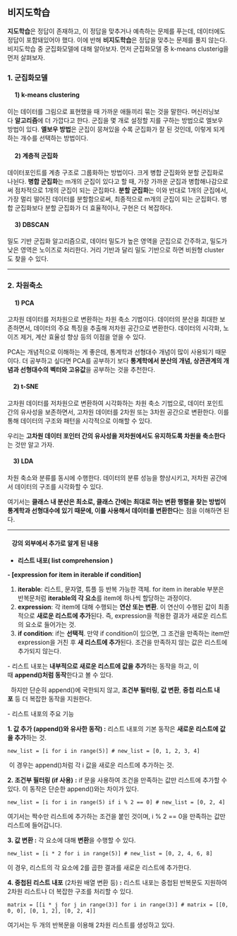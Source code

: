 ## **비지도학습**

**지도학습**은 정답이 존재하고, 이 정답을 맞추거나 예측하는 문제를 푸는데, 데이터에도 정답이 포함돼있어야 했다. 이에 반해 **비지도학습**은 정답을 맞추는 문제를 풀지 않는다. 비지도학습 중 군집화모델에 대해 알아보자. 먼저 군집화모델 중 k-means clusterig을 먼저 살펴보자.

### **1\. 군집화모델**

####      **1) k-means clustering**

이는 데이터를 그림으로 표현했을 때 가까운 애들끼리 묶는 것을 말한다. 머신러닝보다 **알고리즘**에 더 가깝다고 한다. 군집을 몇 개로 설정할 지를 구하는 방법으로 엘보우 방법이 있다. **엘보우 방법**은 군집이 뭉쳐있을 수록 군집화가 잘 된 것인데, 이렇게 되게 하는 개수를 선택하는 방법이다.

####      **2) 계층적 군집화**

데이터포인트를 계층 구조로 그룹화하는 방법이다. 크게 병합 군집화와 분할 군집화로 나뉜다. **병합 군집화**는 m개의 군집이 있다고 할 때, 가장 가까운 군집과 병합해나감으로써 점차적으로 1개의 군집이 되는 군집화다. **분할 군집화**는 이와 반대로 1개의 군집에서, 가장 멀리 떨어진 데이터를 분할함으로써, 최종적으로 m개의 군집이 되는 군집화다. 병합 군집화보다 분할 군집화가 더 효율적이나, 구현은 더 복잡하다.

####      **3)** **DBSCAN**

밀도 기반 군집화 알고리즘으로, 데이터 밀도가 높은 영역을 군집으로 간주하고, 밀도가 낮은 영역은 노이즈로 처리한다. 거리 기반과 달리 밀도 기반으로 하면 비원형 cluster도 찾을 수 있다.

---

### **2\. 차원축소**

####      **1) PCA**

고차원 데이터를 저차원으로 변환하는 차원 축소 기법이다. 데이터의 분산을 최대한 보존하면서, 데이터의 주요 특징을 추출해 저차원 공간으로 변환한다. 데이터의 시각화, 노이즈 제거, 계산 효율성 향상 등의 이점을 얻을 수 있다.

PCA는 개념적으로 이해하는 게 좋은데, 통계학과 선형대수 개념이 많이 사용되기 때문이다. 더 공부하고 싶다면 PCA를 공부하기 보다 **통계학에서 분산의 개념, 상관관계의 개념과 선형대수의 벡터와 고유값**을 공부하는 것을 추천한다.

####     **2)** **t-SNE**

고차원 데이터를 저차원으로 변환하여 시각화하는 차원 축소 기법으로, 데이터 포인트 간의 유사성을 보존하면서, 고차원 데이터를 2차원 또는 3차원 공간으로 변환한다. 이를 통해 데이터의 구조와 패턴을 시각적으로 이해할 수 있다.

우리는 **고차원 데이터 포인터 간의 유사성을 저차원에서도 유지하도록 차원을 축소한다**는 것만 알고 가자.

####     **3)** **LDA**

차원 축소와 분류를 동시에 수행한다. 데이터의 분류 성능을 향상시키고, 저차원 공간에서 데이터의 구조를 시각화할 수 있다.

여기서는 **클래스 내 분산은 최소로, 클래스 간에는 최대로 하는 변환 행렬을 찾는 방법이 통계학과 선형대수에 있기 때문에, 이를 사용해서 데이터를 변환한다**는 점을 이해하면 된다.

---

####    **강의 외부에서 추가로 알게 된 내용**

-   **리스트 내포( list comprehension )**

**\- \[expression for item in iterable if condition\]**

1.  **iterable**: 리스트, 문자열, 튜플 등 반복 가능한 객체. for item in iterable 부분은 반복문처럼 **iterable의 각 요소**를 item에 하나씩 할당하는 과정이다.
2.  **expression**: 각 item에 대해 수행되는 **연산 또는 변환**. 이 연산이 수행된 값이 최종적으로 **새로운 리스트에 추가**된다. 즉, expression을 적용한 결과가 새로운 리스트의 요소로 들어가는 것.
3.  **if condition**: if는 **선택적**. 만약 if condition이 있으면, 그 조건을 만족하는 item만 expression을 거친 후 **새 리스트에 추가**된다. 조건을 만족하지 않는 값은 리스트에 추가되지 않는다.

\- 리스트 내포는 **내부적으로 새로운 리스트에 값을 추가**하는 동작을 하고, 이때 **append()처럼 동작**한다고 볼 수 있다.

  하지만 단순히 append()에 국한되지 않고, **조건부 필터링**, **값 변환**, **중첩 리스트 내포** 등 더 복잡한 동작을 지원한다.

\- 리스트 내포의 주요 기능

**1\. 값 추가 (append()와 유사한 동작) :** 리스트 내포의 기본 동작은 **새로운 리스트에 값을 추가**하는 것.

```
new_list = [i for i in range(5)] # new_list = [0, 1, 2, 3, 4]
```

 이 경우는 append()처럼 각 i 값을 새로운 리스트에 추가하는 것.

**2\. 조건부 필터링 (if 사용)** **:** if 문을 사용하여 조건을 만족하는 값만 리스트에 추가할 수 있다. 이 동작은 단순한 append()와는 차이가 있다.

```
new_list = [i for i in range(5) if i % 2 == 0] # new_list = [0, 2, 4]
```

여기서는 짝수만 리스트에 추가하는 조건을 붙인 것이며, i % 2 == 0을 만족하는 값만 리스트에 들어갑니다.

**3\. 값 변환 :** 각 요소에 대해 **변환**을 수행할 수 있다.

```
new_list = [i * 2 for i in range(5)] # new_list = [0, 2, 4, 6, 8]
```

이 경우, 리스트의 각 요소에 2를 곱한 결과를 새로운 리스트에 추가한다.

**4\. 중첩된 리스트 내포** (2차원 배열 변환 등) **:** 리스트 내포는 중첩된 반복문도 지원하여 2차원 리스트나 더 복잡한 구조를 처리할 수 있다.

```
matrix = [[i * j for j in range(3)] for i in range(3)] # matrix = [[0, 0, 0], [0, 1, 2], [0, 2, 4]]
```

여기서는 두 개의 반복문을 이용해 2차원 리스트를 생성하고 있다.
